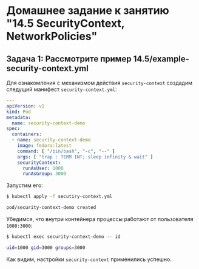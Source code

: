 # Домашнее задание к занятию "14.5 SecurityContext, NetworkPolicies"

## Задача 1: Рассмотрите пример 14.5/example-security-context.yml

Для ознакомления с механизмом действия `security-context` создадим следущий манифест `security-context.yml`:
```yaml
---
apiVersion: v1
kind: Pod
metadata:
  name: security-context-demo
spec:
  containers:
  - name: security-context-demo
    image: fedora:latest
    command: [ "/bin/bash", "-c", "--" ]
    args: [ "trap : TERM INT; sleep infinity & wait" ]
    securityContext:
      runAsUser: 1000
      runAsGroup: 3000
```

Запустим его:
```bash
$ kubectl apply -f secutiry-context.yml

pod/security-context-demo created
```

Убедимся, что внутри контейнера процессы работают от пользователя `1000:3000`:
```bash
$ kubectl exec security-context-demo -- id

uid=1000 gid=3000 groups=3000
```

Как видим, настройки `security-context` применились успешно.
